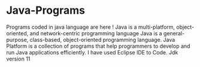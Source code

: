 # Java-Programs
Programs coded in java language are here !
Java is a multi-platform, object-oriented, and network-centric programming language Java is a general-purpose, class-based, object-oriented programming language. Java Platform is a collection of programs that help programmers to develop and run Java applications efficiently.
I have used Eclipse IDE to Code.
Jdk version 11


